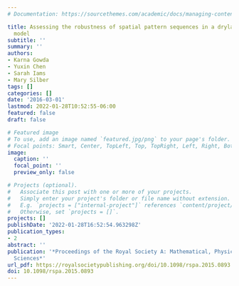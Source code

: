```yaml
---
# Documentation: https://sourcethemes.com/academic/docs/managing-content/

title: Assessing the robustness of spatial pattern sequences in a dryland vegetation
  model
subtitle: ''
summary: ''
authors:
- Karna Gowda
- Yuxin Chen
- Sarah Iams
- Mary Silber
tags: []
categories: []
date: '2016-03-01'
lastmod: 2022-01-28T10:52:55-06:00
featured: false
draft: false

# Featured image
# To use, add an image named `featured.jpg/png` to your page's folder.
# Focal points: Smart, Center, TopLeft, Top, TopRight, Left, Right, BottomLeft, Bottom, BottomRight.
image:
  caption: ''
  focal_point: ''
  preview_only: false

# Projects (optional).
#   Associate this post with one or more of your projects.
#   Simply enter your project's folder or file name without extension.
#   E.g. `projects = ["internal-project"]` references `content/project/deep-learning/index.md`.
#   Otherwise, set `projects = []`.
projects: []
publishDate: '2022-01-28T16:52:54.963298Z'
publication_types:
- 2
abstract: ''
publication: '*Proceedings of the Royal Society A: Mathematical, Physical and Engineering
  Sciences*'
url_pdf: https://royalsocietypublishing.org/doi/10.1098/rspa.2015.0893
doi: 10.1098/rspa.2015.0893
---
```

